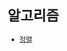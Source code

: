 # 알고리즘
- [정렬](https://github.com/inhohyun/TIL/blob/main/%EC%95%8C%EA%B3%A0%EB%A6%AC%EC%A6%98/%EC%A0%95%EB%A0%AC)

